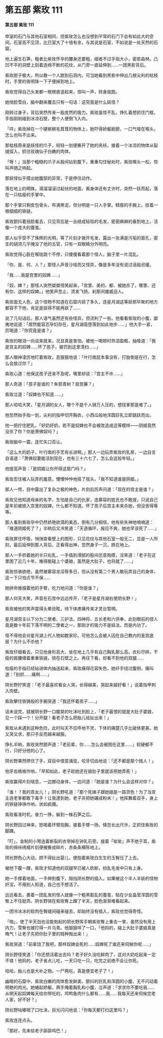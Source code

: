 # 第五部 紫玫 111

#### 第五部 紫玫 111

申室的石门与其他石室相同，但紫玫怎么也没想到平常的石门下会有如此大的空间。石室高不见顶，比巳室大了十倍有余，与其说是石室，不如说是一处天然的石窟。

地上遍生石笋，粗者比紫玫怀孕的腰身还要粗，细者不过手指大小，密若森林。凸凹不平的洞壁上刻着连绵不断的花纹，从门旁一直延伸到……一团黑影背后。

紫玫胆子极大，所以敢一个人跑到石洞内，可当她看到黑影中伸出几根尖利的枯枝时，手里的夜明珠一下子便掉到地上。

紫玫觉得自己头发都一根根直竖起来，惊叫一声，转身就跑。

她俏脸雪白，脑中翻来覆去只有一句话：这究竟是什么妖怪？

刚转过身子，背后突然传来一股庞然的吸力。紫玫虽惊不乱，挣扎着想抓住门框。手指刚刚碰到冰凉石壁，整个人便倒飞入内。

「呯」紫玫掉在一个硬梆梆毛茸茸的物体上，她吓得娇躯剧颤，一口气噎在喉头，怎么也叫不出来。

那枯枝原来是妖怪的爪子，轻轻一划便撕开了她的夹袄，接着一个冰凉的物体从裂缝探入，抓住玫瑰仙子白嫩的肉体。

「呀！」当那个粗糙的爪子从股间钻到腹下，重重勾住秘处时，紫玫喉头一松，惊叫声随之响起。

那妖怪似乎摸出她腹部的异常，于是停住动作。

落在地上的明珠，滴溜溜滚过起伏的地面，离身体还有丈许时，突然一跃而起，落在一只枯瘦的手掌中。

那个手掌只剩皮包骨头，布满黑泥，但分明是一只人手掌。精瘦的手腕上，挂着一根细细的铁链。

紫玫颤抖着扭脸看去，只见背后是一丛结成毡毯的毛发，密密麻麻的垂到地上，活像一个庞大的蚕茧。

那人似乎受不了珠辉的光明，等了片刻才拨开毛发，露出一张满是污垢的面孔，密生的胡须几乎掩没了他的五官，只有一双眼睛分外明亮。

紫玫觉得心脏在喉咙跳个不停，只傻傻看着那个怪人，脑子里一片混乱。

「你、是、何、人？」那怪人声音沙哑而又怪异，像是多年没有说过话般迟缓。

「我……我是宫里的奴婢……」

「奴、婢？」那怪人突然桀桀怪笑起来，「宫里、美的、都、被她杀了，哪里、还有你、这样的奴婢。」他笑声忽止，须发飞扬，刹那间雄威迫人。

紫玫面无人色，这个怪物不知道在石窟内锁了多久，连星月湖这等妖邪毕聚的地方都容不下他，肯定是妖得不能再妖了……

说了几句话后，那人语气虽然还有些怪异，但流利了一些。他看看紫玫的小腹，鄙夷地说道：「居然能容忍孕妇存在，星月湖竟堕落到如此地步……」他大手一紧，厉喝道：「你究竟是谁？」

紫玫的眼泪一向说来就来，况且真是害怕，被他一喝顿时热泪盈眶，抽噎道：「我是宫主的奴婢……怀了孩子，被罚到这里清扫……」

那人眼神凌厉地盯着紫玫，恶狠狠地说：「叶行南屁本事没有，打胎倒是在行，怎么会放过你？」

紫玫心道：他保这孩子还来不及呢，嘴里却说：「宫主不许……」

那人奇道：「孩子是谁的？朱邪青树？屈苦藤？」

紫玫泣道：「奴婢也不知道……」

那人哈哈大笑，「星月湖的女人，哪个不是千人骑万人压的，想找爹那是难了。」

他忽然抬手指一划，尖利的指甲切开胸衣，小西瓜般地浑圆巨乳立即跳跃而出。

他一把拧住肥乳，「好奶好奶，若不是奴婢也不会被改造成这等模样——阴姬竟然没杀了你？你是萧佛奴吗？」

紫玫脑中一震，连忙矢口否认。

「这么大的奶子，叶行南的手艺有长进啊。」那人一边玩弄紫玫的乳房，一边自言自语道：「萧佛奴要能活到现在，也有三十六七了，怎么会这般年轻。」

他提高声音：「是阴姬让你开得这扇门吗？」

紫玫忍住被人玩弄的羞意，懵懵忡忡地摇了摇头，「我不知道谁是阴姬。」

那人一愕，目中露出了复杂之极的神色，片刻后厉声问道：「现在的宫主是谁？」

紫玫见他知道母亲的名字，生怕是自己的仇家，连慕容的姓氏也不敢提，只说自己是年前被掳入宫里的奴婢，什么都不知道。怀了孩子后宫主本来杀她，但没舍得等等。

那人看到紫玫孕中仍然娇艳欲滴的美态，倒有几分相信，他有些失神地喃喃道：「难道阴姬死了？」半晌后又冷笑道：「天道循环，报应不爽，她也早该死了……」

紫玫屏住呼吸，悄悄查看壁上的图形，只见花纹与其他石室一般无二，显是一人所刻，最后延伸到那人背后。正看得出神，忽然身子一沉，跌在地上。

那人一手抓着她的半只右乳，一手插到滑腻的股间恣意掏摸，淫笑道：「老子在这里困了近几十年，难得能碰上个婆娘，虽然是大肚子，也将就了……」

紫玫惊骇欲绝，虽然被慕容龙淫辱多日，但从没有第二个男人敢玩弄自己的身体，这一下只怕贞节不保……

她拼命推掇着他的手臂，吃力地问道：「你是谁？」

那人仰天大笑，声音在石宫中远远传开，「老子是星月湖右使阴长野！」

紫玫被他的笑声震得头晕目眩，待下体疼痛传来才灵台暂明。

星月湖宫主以下分为二使者、三护法、四神将、五长老和六供奉，此刻眼前的怪人竟是数十年前下落不明的二使者之一，那刚才的吸力不是妖法，而是内功了。

怪不得他会对星月湖上代人物如数家珍。可他怎么会被人囚在自己教内的圣宫底层？为什么不杀他？

紫玫仔细看去，只见他身形高大，坐在地上几乎有自己胸乳那么高。衣衫尽碎，干瘦的肩腰缠着重重铁链，锁在石壁之上。再往下看，却看不到他的双腿……

枯瘦的手指已经钻进体内抽送起来，紫玫痛得花容失色，她纤手绕过腹侧，痛叫道：「别抓……痛啊……」

阴长野狞笑道：「老子最喜欢看女人哭，长得越美，哭起来越好看！」说着指甲刺入肉壁。

紫玫攀住铁铸般的手腕哭道：「我还怀着孩子……」

话未说完，就被阴长野一口腥臭的吐沫吐到脸上，「老子最恨的就是大肚子婆娘，见一个踩一个！分开腿！看老子怎么把胎儿给扯出来！」

紫玫从未遇到这种危险，此时叫天不应呼地不灵，下体的痛楚几乎比破体更甚。她又哭又求，那只手反而越来越狠。

挣扎半晌，紫玫突然颤声道：「老前辈，你……怎么会被困在这里……」软硬都不行，只好分他的心了。

阴长野果然停住了手，双目中恨意涌现，咬牙切齿地说：「还不都是那个贱人！」

他牙齿格格作响，「早知如此，老子趁她还在娘肚子里就该把她弄死！」

紫玫赢得片刻喘息，一边挪动身体，一边问道：「她是谁？为什么会这样对你？」

「谁！？我的乖女儿！」阴长野吼道：「那个死婊子跟她娘是一路货色！为了当宫主连老爹都敢下毒手！让我逮到她，老子非把她碾成粉末！」他挥舞着双手，身上的铁链铮铮作响，状如疯魔。

紫玫看准时机，奋力一挣，躲到一株石笋之后。

阴长野回过神来，怒喝着环臂抱胸，接着手臂一扬，倏忽长出尺许，正抓住紫玫的脚踝。

「叮」，金制的小弩连着断裂的衣带掉在钟乳石旁。接着「呲呲」声不绝于耳，紫玫的绵袄绣襦片刻便被撕成碎片，赤条条横陈地上。

阴长野色心大动，顾不得扯出婴儿，便抱着紫玫白生生的玉臀压了上去。

被他下腹一蹭，紫玫才知道他的双腿早已被人砍断，纷乱毛发中只有上身。

她一手撑着地面，一手伸到腹下，阻挡阴长野的插入。如果被这个半人半妖的怪物奸淫，不用别人知道，自己也不想活了。

远远看去，裹着一团乱发的怪人就像一个粗黑脏乱的蚕茧，贴在少女晶莹浑圆的雪臀上不住挺弄。阴长野骑在紫玫臀上蹭了半天，脸色渐渐难看起来。

一团冷冰冰的软肉在臀缝间碰来碰去，却始终没有插入，紫玫也觉得奇怪。

「啪」，使了半天劲也没能勃起的阴长野挥手朝紫玫臀上重击一掌，虽然没有用上内力，雪臀也被打得一片乌青。他狠狠啐了一口，「他妈的，碰上大肚子婆娘真是晦气！让老子先把你肚子里的贱种掏出来！」

紫玫哭道：「前辈饶了我吧，那样奴婢会死的……奴婢死了谁还来伺候你呢……」

阴长野怪笑道：「你还想活着出去吗？老子好久没吃鲜肉了，这对大奶吃起来一定不错！他妈的，老子省点儿吃，一天只吃一只，吃完之前绝不会让你死。

哈哈，胎儿也是大补之物。一尸两吃，真是便宜老子了！」

幽暗的石窟中，紫玫白嫩的肉体愈发鲜美，颤抖的巨乳和浑圆的小腹，无不闪动着明艳的肉光。她蜷起娇躯，两手掩着胸乳和小腹，泣声道：「求求你不要吃我……从明天起奴婢每天给你带吃的，鸡鸭鱼肉什么都有……我……我每天还来伺候您老人家，好不好？」

阴长野咕嘟咽了口吐沫，目光闪闪地说：「你每天都打扫这里吗？」

紫玫连连点头。

「那好，先来给老子舔舔鸡巴！」

